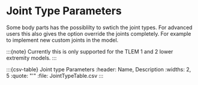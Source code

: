 # Joint Type Parameters

Some body parts has the possiblilty to swtich the joint types. For advanced users this
also gives the option override the joints completely. For example to implement
new custom joints in the model. 

:::{note} Currently this is only supported for the TLEM 1 and 2 lower extremity models. 
:::


:::{csv-table} Joint type Parameters
:header: Name, Description
:widths: 2, 5
:quote: "'"
:file: JointTypeTable.csv
:::
